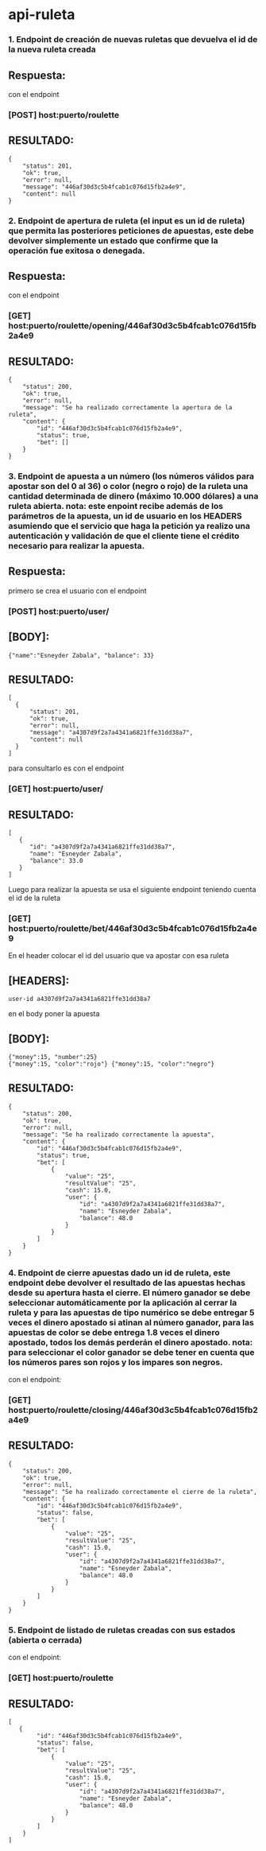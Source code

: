# api-ruleta
### 1. Endpoint de creación de nuevas ruletas que devuelva el id de la nueva ruleta creada
## Respuesta:
con el endpoint  
### [POST] host:puerto/roulette
## RESULTADO:
```
{
    "status": 201,
    "ok": true,
    "error": null,
    "message": "446af30d3c5b4fcab1c076d15fb2a4e9",
    "content": null
}
```
### 2. Endpoint de apertura de ruleta (el input es un id de ruleta) que permita las posteriores peticiones de apuestas, este debe devolver simplemente un estado que confirme que la operación fue exitosa o denegada.
## Respuesta:
con el endpoint 
### [GET] host:puerto/roulette/opening/446af30d3c5b4fcab1c076d15fb2a4e9
## RESULTADO:
```
{
    "status": 200,
    "ok": true,
    "error": null,
    "message": "Se ha realizado correctamente la apertura de la ruleta",
    "content": {
        "id": "446af30d3c5b4fcab1c076d15fb2a4e9",
        "status": true,
        "bet": []
    }
}
```
### 3. Endpoint de apuesta a un número (los números válidos para apostar son del 0 al 36) o color (negro o rojo) de la ruleta una cantidad determinada de dinero (máximo 10.000 dólares) a una ruleta abierta. nota: este enpoint recibe además de los parámetros de la apuesta, un id de usuario en los HEADERS asumiendo que el servicio que haga la petición ya realizo una autenticación y validación de que el cliente tiene el crédito necesario para realizar la apuesta.
## Respuesta:
primero se crea el usuario con el endpoint
### [POST] host:puerto/user/
## [BODY]:
```
{"name":"Esneyder Zabala", "balance": 33}
```
## RESULTADO:
```
[
  {
      "status": 201,
      "ok": true,
      "error": null,
      "message": "a4307d9f2a7a4341a6821ffe31dd38a7",
      "content": null
  }
]
```
para consultarlo es con el endpoint
### [GET] host:puerto/user/
## RESULTADO:
```
[
   {
      "id": "a4307d9f2a7a4341a6821ffe31dd38a7",
      "name": "Esneyder Zabala",
      "balance": 33.0
   }
]
```
Luego para realizar la apuesta se usa el siguiente endpoint teniendo cuenta el id de la ruleta
### [GET] host:puerto/roulette/bet/446af30d3c5b4fcab1c076d15fb2a4e9
En el header colocar el id del usuario que va apostar con esa ruleta
## [HEADERS]:
```
user-id a4307d9f2a7a4341a6821ffe31dd38a7
```
en el body poner la apuesta
## [BODY]:
```
{"money":15, "number":25}
{"money":15, "color":"rojo"} {"money":15, "color":"negro"}
```
## RESULTADO:
```
{
    "status": 200,
    "ok": true,
    "error": null,
    "message": "Se ha realizado correctamente la apuesta",
    "content": {
        "id": "446af30d3c5b4fcab1c076d15fb2a4e9",
        "status": true,
        "bet": [
            {
                "value": "25",
                "resultValue": "25",
                "cash": 15.0,
                "user": {
                    "id": "a4307d9f2a7a4341a6821ffe31dd38a7",
                    "name": "Esneyder Zabala",
                    "balance": 48.0
                }
            }
        ]
    }
}
```
### 4. Endpoint de cierre apuestas dado un id de ruleta, este endpoint debe devolver el resultado de las apuestas hechas desde su apertura hasta el cierre. El número ganador se debe seleccionar automáticamente por la aplicación al cerrar la ruleta y para las apuestas de tipo numérico se debe entregar 5 veces el dinero apostado si atinan al número ganador, para las apuestas de color se debe entrega 1.8 veces el dinero apostado, todos los demás perderán el dinero apostado. nota: para seleccionar el color ganador se debe tener en cuenta que los números pares son rojos y los impares son negros.
con el endpoint:
### [GET] host:puerto/roulette/closing/446af30d3c5b4fcab1c076d15fb2a4e9
## RESULTADO:
```
{
    "status": 200,
    "ok": true,
    "error": null,
    "message": "Se ha realizado correctamente el cierre de la ruleta",
    "content": {
        "id": "446af30d3c5b4fcab1c076d15fb2a4e9",
        "status": false,
        "bet": [
            {
                "value": "25",
                "resultValue": "25",
                "cash": 15.0,
                "user": {
                    "id": "a4307d9f2a7a4341a6821ffe31dd38a7",
                    "name": "Esneyder Zabala",
                    "balance": 48.0
                }
            }
        ]
    }
}
```
### 5. Endpoint de listado de ruletas creadas con sus estados (abierta o cerrada)
con el endpoint:
### [GET] host:puerto/roulette
## RESULTADO:
```
[
   {
        "id": "446af30d3c5b4fcab1c076d15fb2a4e9",
        "status": false,
        "bet": [
            {
                "value": "25",
                "resultValue": "25",
                "cash": 15.0,
                "user": {
                    "id": "a4307d9f2a7a4341a6821ffe31dd38a7",
                    "name": "Esneyder Zabala",
                    "balance": 48.0
                }
            }
        ]
    }
]
```
